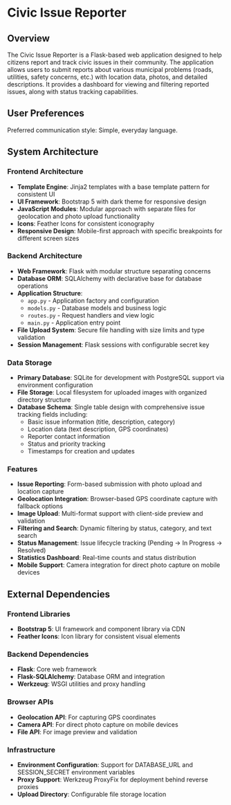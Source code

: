 # Civic Issue Reporter

## Overview

The Civic Issue Reporter is a Flask-based web application designed to help citizens report and track civic issues in their community. The application allows users to submit reports about various municipal problems (roads, utilities, safety concerns, etc.) with location data, photos, and detailed descriptions. It provides a dashboard for viewing and filtering reported issues, along with status tracking capabilities.

## User Preferences

Preferred communication style: Simple, everyday language.

## System Architecture

### Frontend Architecture
- **Template Engine**: Jinja2 templates with a base template pattern for consistent UI
- **UI Framework**: Bootstrap 5 with dark theme for responsive design
- **JavaScript Modules**: Modular approach with separate files for geolocation and photo upload functionality
- **Icons**: Feather Icons for consistent iconography
- **Responsive Design**: Mobile-first approach with specific breakpoints for different screen sizes

### Backend Architecture
- **Web Framework**: Flask with modular structure separating concerns
- **Database ORM**: SQLAlchemy with declarative base for database operations
- **Application Structure**: 
  - `app.py` - Application factory and configuration
  - `models.py` - Database models and business logic
  - `routes.py` - Request handlers and view logic
  - `main.py` - Application entry point
- **File Upload System**: Secure file handling with size limits and type validation
- **Session Management**: Flask sessions with configurable secret key

### Data Storage
- **Primary Database**: SQLite for development with PostgreSQL support via environment configuration
- **File Storage**: Local filesystem for uploaded images with organized directory structure
- **Database Schema**: Single table design with comprehensive issue tracking fields including:
  - Basic issue information (title, description, category)
  - Location data (text description, GPS coordinates)
  - Reporter contact information
  - Status and priority tracking
  - Timestamps for creation and updates

### Features
- **Issue Reporting**: Form-based submission with photo upload and location capture
- **Geolocation Integration**: Browser-based GPS coordinate capture with fallback options
- **Image Upload**: Multi-format support with client-side preview and validation
- **Filtering and Search**: Dynamic filtering by status, category, and text search
- **Status Management**: Issue lifecycle tracking (Pending → In Progress → Resolved)
- **Statistics Dashboard**: Real-time counts and status distribution
- **Mobile Support**: Camera integration for direct photo capture on mobile devices

## External Dependencies

### Frontend Libraries
- **Bootstrap 5**: UI framework and component library via CDN
- **Feather Icons**: Icon library for consistent visual elements

### Backend Dependencies
- **Flask**: Core web framework
- **Flask-SQLAlchemy**: Database ORM and integration
- **Werkzeug**: WSGI utilities and proxy handling

### Browser APIs
- **Geolocation API**: For capturing GPS coordinates
- **Camera API**: For direct photo capture on mobile devices
- **File API**: For image preview and validation

### Infrastructure
- **Environment Configuration**: Support for DATABASE_URL and SESSION_SECRET environment variables
- **Proxy Support**: Werkzeug ProxyFix for deployment behind reverse proxies
- **Upload Directory**: Configurable file storage location